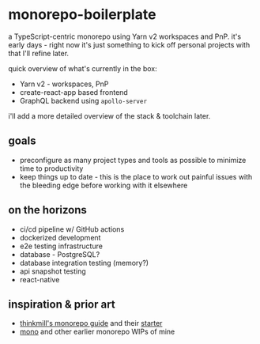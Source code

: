 # monorepo-boilerplate

a TypeScript-centric monorepo using Yarn v2 workspaces and PnP. it's early
days - right now it's just something to kick off personal projects with that
I'll refine later.

quick overview of what's currently in the box:

- Yarn v2 - workspaces, PnP
- create-react-app based frontend
- GraphQL backend using `apollo-server`

i'll add a more detailed overview of the stack & toolchain later.

## goals

- preconfigure as many project types and tools as possible to minimize time to
  productivity
- keep things up to date - this is the place to work out painful issues with the
  bleeding edge before working with it elsewhere

## on the horizons

- ci/cd pipeline w/ GitHub actions
- dockerized development
- e2e testing infrastructure
- database - PostgreSQL?
- database integration testing (memory?)
- api snapshot testing
- react-native

## inspiration & prior art

- [thinkmill's monorepo guide](https://monorepo.guide) and their
  [starter](https://github.com/thinkmill/monorepo-starter)
- [mono](https://meatwallace/mono) and other earlier monorepo WIPs of mine
